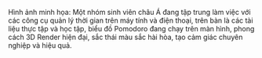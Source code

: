 Hình ảnh minh họa: Một nhóm sinh viên châu Á đang tập trung làm việc với các công cụ quản lý thời gian trên máy tính và điện thoại, trên bàn là các tài liệu thực tập và học tập, biểu đồ Pomodoro đang chạy trên màn hình, phong cách 3D Render hiện đại, sắc thái màu sắc hài hòa, tạo cảm giác chuyên nghiệp và hiệu quả.